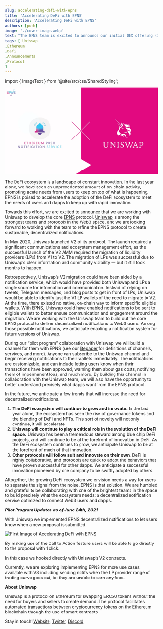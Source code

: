 ```yaml
---
slug: accelerating-defi-with-epns
title: 'Accelerating DeFi with EPNS'
description: 'Accelerating DeFi with EPNS'
authors: [push]
image: './cover-image.webp'
text: "The EPNS team is excited to announce our initial DEX offering (IDO) for the $PUSH token on Polkastarter. Soon, we will be releasing another post with information about the sale date and instructions for how to whitelist prior to the sale."
tags: [ Uniswap
,Ethereum
,Defi
,Announcements
,Protocol
]
---
```


import { ImageText } from '@site/src/css/SharedStyling';

![Cover Image of Accelerating DeFi with EPNS](./cover-image.webp)

<!--truncate-->

The DeFi ecosystem is a landscape of constant innovation. In the last year alone, we have seen an unprecedented amount of on-chain activity, prompting acute needs from users to keep on top of what is happening. EPNS is poised to accelerate the adoption of the DeFi ecosystem to meet the needs of users and dapps to keep up with rapid innovation.

Towards this effort, we are excited to announce that we are working with Uniswap to develop the core [EPNS](http://epns.io) protocol. [Uniswap](https://uniswap.org/) is among the strongest teams and protocols in the Web3 space, and we are looking forward to working with the team to refine the EPNS protocol to create sustainable, decentralized notifications.

In May 2020, Uniswap launched V2 of its protocol. The launch required a significant communications and ecosystem management effort, as the successful launch of the V2 AMM required the migration of liquidity providers (LPs) from V1 to V2. The migration of LPs was successful due to Uniswap’s clear information and community visibility — but it still took months to happen.

Retrospectively, Uniswap’s V2 migration could have been aided by a notification service, which would have provided both Uniswap and LPs a single source for information and communication. Instead of relying on tweets, Telegram messages, and blog posts to get in front of LPs, Uniswap would be able to identify just the V1 LP wallets of the need to migrate to V2. At the time, there existed no native, on-chain way to inform specific eligible wallets. With EPNS, Uniswap could have enabled notifications to be sent to eligible wallets to better ensure communication and engagement around the migration. We are working with the Uniswap team to build out the core EPNS protocol to deliver decentralized notifications to Web3 users. Among those possible notifications, we anticipate enabling a notification system for future versions of Uniswap.

During our “pilot program” collaboration with Uniswap, we will build a channel for them with EPNS (see our [litepaper](https://github.com/push-protocol/push-whitepaper/blob/master/Ethereum%20Push%20Notification%20Service%20Litepaper.pdf) for definitions of channels, services, and more). Anyone can subscribe to the Uniswap channel and begin receiving notifications to their wallets immediately. The notifications are customizable, and can include letting users know when their transactions have been approved, warning them about gas costs, notifying them of impermanent loss, and much more. By building this channel in collaboration with the Uniswap team, we will also have the opportunity to better understand precisely what dapps want from the EPNS protocol.

In the future, we anticipate a few trends that will increase the need for decentralized notifications.

1.  **The DeFi ecosystem will continue to grow and innovate.** In the last year alone, the ecosystem has seen the rise of governance tokens and the blending of DeFi and NFTs. This sort of novelty will not only continue, it will accelerate.
2.  **Uniswap will continue to play a critical role in the evolution of the DeFi space.** Uniswap has been a tremendous steward among blue chip DeFi projects, and will continue to be at the forefront of innovation in DeFi. As the DeFi ecosystem continues to grow, we anticipate Uniswap to be at the forefront of much of that innovation.
3.  **Other protocols will follow suit and innovate on their own.** DeFi is highly collaborative, and protocols are quick to adopt the behaviors that have proven successful for other dapps. We anticipate a successful innovation pioneered by one company to be swiftly adopted by others.

Altogether, the growing DeFi ecosystem we envision needs a way for users to separate the signal from the noise. EPNS is that solution. We are humbled and grateful to be collaborating with one of the brightest teams in the space to build precisely what the ecosystem needs: a decentralized notification service optimized to connect Web3 users and dapps.

**_Pilot Program Updates_** **_as of June 24th, 2021_**

With Uniswap we implemented EPNS decentralized notifications to let users know when a new proposal is submitted.

![First Image of Accelerating DeFi with EPNS](./image-1.gif)

By making use of the Call to Action feature users will be able to go directly to the proposal with 1 click.

In this case we hooked directly with Uniswap’s V2 contracts.

Currently, we are exploring implementing EPNS for more use cases available with V3 including sending notifs when the LP provider range of trading curve goes out, ie: they are unable to earn any fees.

**About Uniswap**

Uniswap is a protocol on Ethereum for swapping ERC20 tokens without the need for buyers and sellers to create demand. The protocol facilitates automated transactions between cryptocurrency tokens on the Ethereum blockchain through the use of smart contracts.

Stay in touch! [Website](https://uniswap.org/), [Twitter](https://twitter.com/Uniswap), [Discord](https://discord.com/invite/FCfyBSbCU5)
